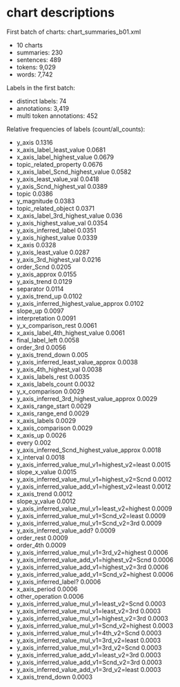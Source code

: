 # chart descriptions 



First batch of charts: chart_summaries_b01.xml
- 10 charts
- summaries: 230
- sentences: 489
- tokens: 9,029
- words: 7,742

Labels in the first batch:
- distinct labels: 74
- annotations: 3,419
- multi token annotations: 452


Relative frequencies of labels (count/all_counts):
- y_axis 0.1316
- x_axis_label_least_value 0.0681
- x_axis_label_highest_value 0.0679
- topic_related_property 0.0676
- x_axis_label_Scnd_highest_value 0.0582
- y_axis_least_value_val 0.0418
- y_axis_Scnd_highest_val 0.0389
- topic 0.0386
- y_magnitude 0.0383
- topic_related_object 0.0371
- x_axis_label_3rd_highest_value 0.036
- y_axis_highest_value_val 0.0354
- y_axis_inferred_label 0.0351
- y_axis_highest_value 0.0339
- x_axis 0.0328
- y_axis_least_value 0.0287
- y_axis_3rd_highest_val 0.0216
- order_Scnd 0.0205
- y_axis_approx 0.0155
- y_axis_trend 0.0129
- separator 0.0114
- y_axis_trend_up 0.0102
- y_axis_inferred_highest_value_approx 0.0102
- slope_up 0.0097
- interpretation 0.0091
- y_x_comparison_rest 0.0061
- x_axis_label_4th_highest_value 0.0061
- final_label_left 0.0058
- order_3rd 0.0056
- y_axis_trend_down 0.005
- y_axis_inferred_least_value_approx 0.0038
- y_axis_4th_highest_val 0.0038
- x_axis_labels_rest 0.0035
- x_axis_labels_count 0.0032
- y_x_comparison 0.0029
- y_axis_inferred_3rd_highest_value_approx 0.0029
- x_axis_range_start 0.0029
- x_axis_range_end 0.0029
- x_axis_labels 0.0029
- x_axis_comparison 0.0029
- x_axis_up 0.0026
- every 0.002
- y_axis_inferred_Scnd_highest_value_approx 0.0018
- x_interval 0.0018
- y_axis_inferred_value_mul_v1=highest_v2=least 0.0015
- slope_x_value 0.0015
- y_axis_inferred_value_mul_v1=highest_v2=Scnd 0.0012
- y_axis_inferred_value_add_v1=highest_v2=least 0.0012
- x_axis_trend 0.0012
- slope_y_value 0.0012
- y_axis_inferred_value_mul_v1=least_v2=highest 0.0009
- y_axis_inferred_value_mul_v1=Scnd_v2=least 0.0009
- y_axis_inferred_value_mul_v1=Scnd_v2=3rd 0.0009
- y_axis_inferred_value_add? 0.0009
- order_rest 0.0009
- order_4th 0.0009
- y_axis_inferred_value_mul_v1=3rd_v2=highest 0.0006
- y_axis_inferred_value_add_v1=highest_v2=Scnd 0.0006
- y_axis_inferred_value_add_v1=highest_v2=3rd 0.0006
- y_axis_inferred_value_add_v1=Scnd_v2=highest 0.0006
- y_axis_inferred_label? 0.0006
- x_axis_period 0.0006
- other_operation 0.0006
- y_axis_inferred_value_mul_v1=least_v2=Scnd 0.0003
- y_axis_inferred_value_mul_v1=least_v2=3rd 0.0003
- y_axis_inferred_value_mul_v1=highest_v2=3rd 0.0003
- y_axis_inferred_value_mul_v1=Scnd_v2=highest 0.0003
- y_axis_inferred_value_mul_v1=4th_v2=Scnd 0.0003
- y_axis_inferred_value_mul_v1=3rd_v2=least 0.0003
- y_axis_inferred_value_mul_v1=3rd_v2=Scnd 0.0003
- y_axis_inferred_value_add_v1=least_v2=3rd 0.0003
- y_axis_inferred_value_add_v1=Scnd_v2=3rd 0.0003
- y_axis_inferred_value_add_v1=3rd_v2=least 0.0003
- x_axis_trend_down 0.0003
